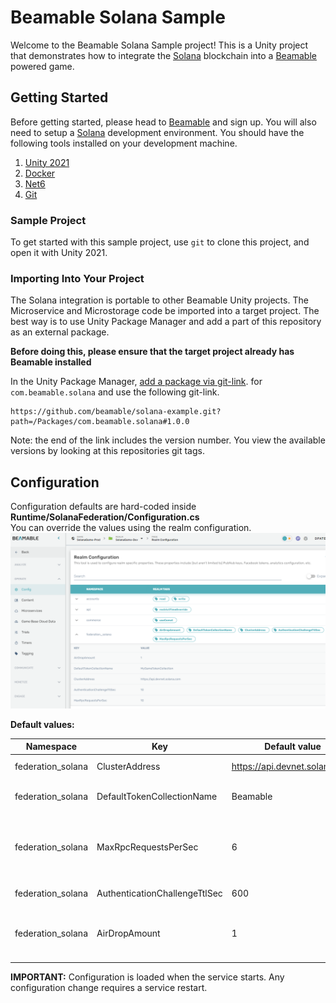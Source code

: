 # Beamable Solana Sample

Welcome to the Beamable Solana Sample project! This is a Unity project that demonstrates how 
to integrate the [Solana](https://solana.com/) blockchain into a [Beamable](https://beamable.com/) 
powered game.

## Getting Started

Before getting started, please head to [Beamable](https://beamable.com/) and sign up. 
You will also need to setup a [Solana](https://solana.com/) development environment.
You should have the following tools installed on your development machine.

1. [Unity 2021](https://unity.com/download)
2. [Docker](https://www.docker.com/products/docker-desktop/)
3. [Net6](https://dotnet.microsoft.com/en-us/download/dotnet/6.0)
4. [Git](https://git-scm.com/downloads)

### Sample Project
To get started with this sample project, use `git` to clone this project, and open it
with Unity 2021. 

### Importing Into Your Project
The Solana integration is portable to other Beamable Unity projects. The Microservice and 
Microstorage code be imported into a target project. The best way is to use Unity Package Manager
and add a part of this repository as an external package. 

**Before doing this, please ensure that the target project already has Beamable installed** 

In the Unity Package Manager, [add a package via git-link](https://docs.unity3d.com/Manual/upm-ui-giturl.html).
for `com.beamable.solana` and use the following git-link.
```shell
https://github.com/beamable/solana-example.git?path=/Packages/com.beamable.solana#1.0.0
```

Note: the end of the link includes the version number. You view the available versions by looking
at this repositories git tags. 

## Configuration
Configuration defaults are hard-coded inside **Runtime/SolanaFederation/Configuration.cs**  
You can override the values using the realm configuration.  
![Realm Configuration Example](Screenshots/Screenshot-Realm-Config.png)

**Default values:**  

| **Namespace**     | **Key**                       | **Default value**             | **Description**                                                               |
|-------------------|-------------------------------|-------------------------------|-------------------------------------------------------------------------------|
| federation_solana | ClusterAddress                | https://api.devnet.solana.com | Cluster RPC API URI                                                           |
| federation_solana | DefaultTokenCollectionName    | Beamable                      | Name for the default NFT collection                                           |
| federation_solana | MaxRpcRequestsPerSec          | 6                             | RPC client throttling configuration (to stay below the limits on public APIs) |
| federation_solana | AuthenticationChallengeTtlSec | 600                           | Authentication challenge TTL                                                  |
| federation_solana | AirDropAmount                 | 1                             | If > 0, service will request an airdrop to the realm wallet after creation    |

**IMPORTANT:** Configuration is loaded when the service starts. Any configuration change requires a service restart.